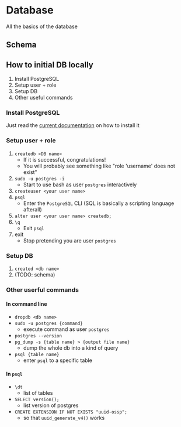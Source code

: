 # Database

All the basics of the database

## Schema

<!-- TODO -->

## How to initial DB locally

1. Install PostgreSQL
2. Setup user + role
3. Setup DB
4. Other useful commands

### Install PostgreSQL

Just read the [current documentation](https://www.postgresql.org/docs/current/tutorial-install.html) on how to install it

### Setup user + role

1. `createdb <DB name>`
   - If it is successful, congratulations!
   - You will probably see something like "role 'username' does not exist"
2. `sudo -u postgres -i`
   - Start to use bash as user `postgres` interactively
3. `createuser <your user name>`
4. `psql`
   - Enter the `PostgreSQL` CLI (SQL is basically a scripting language afterall)
5. `alter user <your user name> createdb;`
6. `\q`
   - Exit `psql`
7. exit
   - Stop pretending you are user `postgres`

### Setup DB

1. `created <db name>`
2. (TODO: schema)

### Other userful commands

#### In command line

- `dropdb <db name>`
- `sudo -u postgres {command}`
  - execute command as user `postgres`
- `postgres --version`
- `pg_dump -s {table name} > {output file name}`
  - dump the whole db into a kind of query
- `psql {table name}`
  - enter `psql` to a specific table

#### In `psql`

- `\dt`
  - list of tables
- `SELECT version();`
  - list version of postgres
- `CREATE EXTENSION IF NOT EXISTS "uuid-ossp";`
  - so that `uuid_generate_v4()` works
